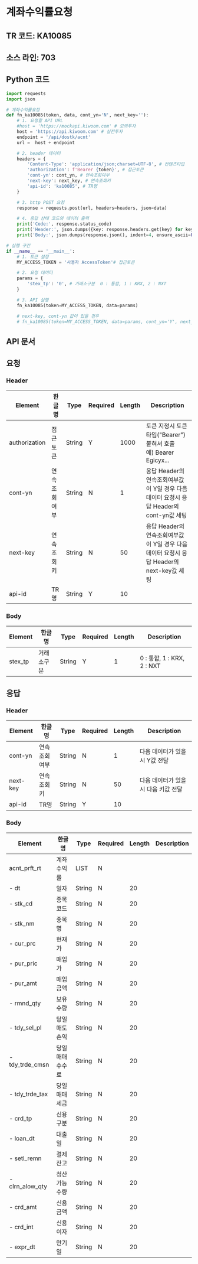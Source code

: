 # 계좌수익률요청

## TR 코드: KA10085

## 소스 라인: 703

## Python 코드

```python
import requests
import json

# 계좌수익률요청
def fn_ka10085(token, data, cont_yn='N', next_key=''):
	# 1. 요청할 API URL
	#host = 'https://mockapi.kiwoom.com' # 모의투자
	host = 'https://api.kiwoom.com' # 실전투자
	endpoint = '/api/dostk/acnt'
	url =  host + endpoint

	# 2. header 데이터
	headers = {
		'Content-Type': 'application/json;charset=UTF-8', # 컨텐츠타입
		'authorization': f'Bearer {token}', # 접근토큰
		'cont-yn': cont_yn, # 연속조회여부
		'next-key': next_key, # 연속조회키
		'api-id': 'ka10085', # TR명
	}

	# 3. http POST 요청
	response = requests.post(url, headers=headers, json=data)

	# 4. 응답 상태 코드와 데이터 출력
	print('Code:', response.status_code)
	print('Header:', json.dumps({key: response.headers.get(key) for key in ['next-key', 'cont-yn', 'api-id']}, indent=4, ensure_ascii=False))
	print('Body:', json.dumps(response.json(), indent=4, ensure_ascii=False))  # JSON 응답을 파싱하여 출력

# 실행 구간
if __name__ == '__main__':
	# 1. 토큰 설정
	MY_ACCESS_TOKEN = '사용자 AccessToken'# 접근토큰

	# 2. 요청 데이터
	params = {
		'stex_tp': '0', # 거래소구분  0 : 통합, 1 : KRX, 2 : NXT
	}

	# 3. API 실행
	fn_ka10085(token=MY_ACCESS_TOKEN, data=params)

	# next-key, cont-yn 값이 있을 경우
	# fn_ka10085(token=MY_ACCESS_TOKEN, data=params, cont_yn='Y', next_key='nextkey..')

```

## API 문서

## 요청

### Header

| Element | 한글명 | Type | Required | Length | Description |
|---------|--------|------|----------|---------|-------------|
| authorization | 접근토큰 | String | Y | 1000 | 토큰 지정시 토큰타입("Bearer") 붙혀서 호출<br>예) Bearer Egicyx... |
| cont-yn | 연속조회여부 | String | N | 1 | 응답 Header의 연속조회여부값이 Y일 경우 다음데이터 요청시 응답 Header의 cont-yn값 세팅 |
| next-key | 연속조회키 | String | N | 50 | 응답 Header의 연속조회여부값이 Y일 경우 다음데이터 요청시 응답 Header의 next-key값 세팅 |
| api-id | TR명 | String | Y | 10 |  |

### Body

| Element | 한글명 | Type | Required | Length | Description |
|---------|--------|------|----------|---------|-------------|
| stex_tp | 거래소구분 | String | Y | 1 | 0 : 통합, 1 : KRX, 2 : NXT |

## 응답

### Header

| Element | 한글명 | Type | Required | Length | Description |
|---------|--------|------|----------|---------|-------------|
| cont-yn | 연속조회여부 | String | N | 1 | 다음 데이터가 있을시 Y값 전달 |
| next-key | 연속조회키 | String | N | 50 | 다음 데이터가 있을시 다음 키값 전달 |
| api-id | TR명 | String | Y | 10 |  |

### Body

| Element | 한글명 | Type | Required | Length | Description |
|---------|--------|------|----------|---------|-------------|
| acnt_prft_rt | 계좌수익률 | LIST | N |  |  |
| - dt | 일자 | String | N | 20 |  |
| - stk_cd | 종목코드 | String | N | 20 |  |
| - stk_nm | 종목명 | String | N | 20 |  |
| - cur_prc | 현재가 | String | N | 20 |  |
| - pur_pric | 매입가 | String | N | 20 |  |
| - pur_amt | 매입금액 | String | N | 20 |  |
| - rmnd_qty | 보유수량 | String | N | 20 |  |
| - tdy_sel_pl | 당일매도손익 | String | N | 20 |  |
| - tdy_trde_cmsn | 당일매매수수료 | String | N | 20 |  |
| - tdy_trde_tax | 당일매매세금 | String | N | 20 |  |
| - crd_tp | 신용구분 | String | N | 20 |  |
| - loan_dt | 대출일 | String | N | 20 |  |
| - setl_remn | 결제잔고 | String | N | 20 |  |
| - clrn_alow_qty | 청산가능수량 | String | N | 20 |  |
| - crd_amt | 신용금액 | String | N | 20 |  |
| - crd_int | 신용이자 | String | N | 20 |  |
| - expr_dt | 만기일 | String | N | 20 |  |